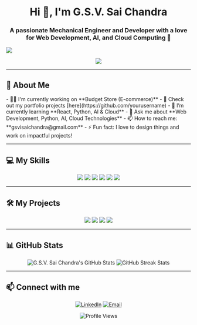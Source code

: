 <h1 align="center">Hi 👋, I'm G.S.V. Sai Chandra</h1>
<h3 align="center">A passionate Mechanical Engineer and Developer with a love for Web Development, AI, and Cloud Computing 🚀</h3>
<img src="https://readme-typing-svg.demolab.com/?lines=Web+Developer;Python+Enthusiast;Open+to+Collaborate+%F0%9F%9A%80&center=true&width=500&height=50">


<p align="center">
  <img src="https://readme-typing-svg.demolab.com/?lines=Mechanical+Engineer;Full-stack+Web+Developer;Python+Programmer;Always+Learning+%F0%9F%8C%9A&center=true&width=500&height=50">
</p>

---

<h2>🚀 About Me</h2>
- 👨‍💻 I'm currently working on **Budget Store (E-commerce)**  
- 📝 Check out my portfolio projects [here](https://github.com/yourusername)  
- 🌱 I’m currently learning **React, Python, AI & Cloud**  
- 💬 Ask me about **Web Development, Python, AI, Cloud Technologies**  
- 📫 How to reach me: **gsvisaichandra@gmail.com**  
- ⚡ Fun fact: I love to design things and work on impactful projects!

---

<h2>💻 My Skills</h2>

<p align="center">
  <img src="https://img.shields.io/badge/HTML5-%23E34F26.svg?style=for-the-badge&logo=html5&logoColor=white" />
  <img src="https://img.shields.io/badge/CSS3-%231572B6.svg?style=for-the-badge&logo=css3&logoColor=white" />
  <img src="https://img.shields.io/badge/Python-%233776AB.svg?style=for-the-badge&logo=python&logoColor=white" />
  <img src="https://img.shields.io/badge/JavaScript-%23F7DF1E.svg?style=for-the-badge&logo=javascript&logoColor=black" />
  <img src="https://img.shields.io/badge/Flask-%23000.svg?style=for-the-badge&logo=flask&logoColor=white" />
  <img src="https://img.shields.io/badge/React-%2320232a.svg?style=for-the-badge&logo=react&logoColor=%2361DAFB" />
</p>

---

<h2>🛠️ My Projects</h2>

<p align="center">
  <a href="https://github.com/yourusername/Profile-Card"><img src="https://github-readme-stats.vercel.app/api/pin/?username=yourusername&repo=Profile-Card&theme=react"></a>
  <a href="https://github.com/yourusername/Flask-CCTV"><img src="https://github-readme-stats.vercel.app/api/pin/?username=yourusername&repo=Flask-CCTV&theme=react"></a>
  <a href="https://github.com/yourusername/Weather-App"><img src="https://github-readme-stats.vercel.app/api/pin/?username=yourusername&repo=Weather-App&theme=react"></a>
  <a href="https://github.com/yourusername/Amazon-Clone"><img src="https://github-readme-stats.vercel.app/api/pin/?username=yourusername&repo=Amazon-Clone&theme=react"></a>
</p>

---

<h2>📊 GitHub Stats</h2>

<p align="center">
  <img src="https://github-readme-stats.vercel.app/api?username=yourusername&show_icons=true&theme=react" alt="G.S.V. Sai Chandra's GitHub Stats" />
  <img src="https://github-readme-streak-stats.herokuapp.com/?user=yourusername&theme=react" alt="GitHub Streak Stats" />
</p>

---

<h2>📫 Connect with me</h2>

<p align="center">
  <a href="https://www.linkedin.com/in/yourprofile"><img src="https://img.shields.io/badge/LinkedIn-%230077B5.svg?style=for-the-badge&logo=linkedin&logoColor=white" alt="LinkedIn"></a>
  <a href="mailto:gsvisaichandra@gmail.com"><img src="https://img.shields.io/badge/Gmail-%23D14836.svg?style=for-the-badge&logo=gmail&logoColor=white" alt="Email"></a>
</p>

<p align="center">
  <img src="https://komarev.com/ghpvc/?username=yourusername&label=Profile%20views&color=0e75b6&style=flat" alt="Profile Views" />
</p>
